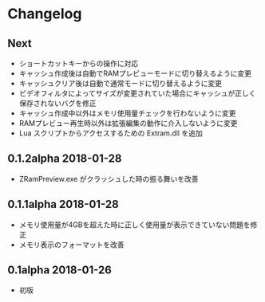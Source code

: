# Changelog

## Next

- ショートカットキーからの操作に対応
- キャッシュ作成後は自動でRAMプレビューモードに切り替えるように変更
- キャッシュクリア後は自動で通常モードに切り替えるように変更
- ビデオフィルタによってサイズが変更されていた場合にキャッシュが正しく保存されないバグを修正
- キャッシュ作成中以外はメモリ使用量チェックを行わないように変更
- RAMプレビュー再生時以外は拡張編集の動作に介入しないように変更
- Lua スクリプトからアクセスするための Extram.dll を追加

## 0.1.2alpha 2018-01-28

- ZRamPreview.exe がクラッシュした時の振る舞いを改善

## 0.1.1alpha 2018-01-28

- メモリ使用量が4GBを超えた時に正しく使用量が表示できていない問題を修正
- メモリ表示のフォーマットを改善

## 0.1alpha 2018-01-26

- 初版
